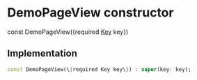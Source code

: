 


# DemoPageView constructor






const
DemoPageView(\{required [Key](https:api.flutter.dev/flutter/foundation/Key-class.html) key\})





## Implementation

```dart
const DemoPageView(\{required Key key\}) : super(key: key);
```








